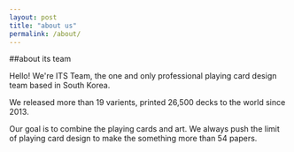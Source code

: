 ```yaml
---
layout: post
title: "about us"
permalink: /about/
---
```


##about its team

Hello! We're ITS Team, the one and only professional playing card design team based in South Korea.

We released more than 19 varients, printed 26,500 decks to the world since 2013.

Our goal is to combine the playing cards and art. We always push the limit of playing card design to make the something more than 54 papers.
